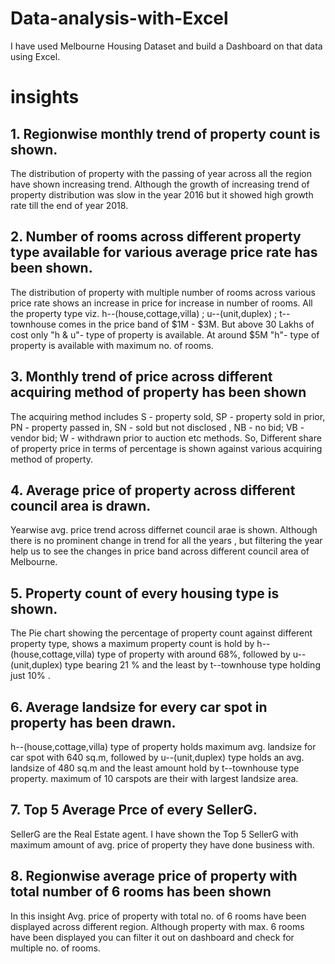 # Data-analysis-with-Excel
I have used Melbourne Housing Dataset and build a Dashboard on that data using Excel.


# insights

## 1. Regionwise monthly trend of property count is shown.

The distribution of property with the passing of year across all the region
have shown increasing trend. Although the growth of increasing trend of
property distribution was slow in the year 2016 but it showed high growth rate 
till the end of year 2018.

## 2. Number of rooms across different property type available for various average price rate has been shown.

The distribution of property with multiple number of rooms across various price 
rate shows an increase in price for increase in number of rooms. All the property type 
viz. h--(house,cottage,villa) ; u--(unit,duplex) ; t--townhouse comes in the price 
band of $1M - $3M. But above 30 Lakhs of cost only "h & u"- type of property is available.
At around $5M "h"- type of property is available with maximum no. of rooms.

## 3. Monthly trend of price across different acquiring method of property has been shown

The acquiring method includes S - property sold, SP - property sold in prior, PN - property passed in, 
SN - sold but not disclosed , NB - no bid; VB - vendor bid; W - withdrawn prior to auction etc methods.
So, Different share of property price in terms of percentage is shown against various acquiring 
method of property.

## 4. Average price of property across different council area is drawn.

Yearwise avg. price trend across differnet council arae is shown. Although there is no prominent
change in trend for all the years , but filtering the year help us to see the changes in price 
band across different council area of Melbourne.

## 5. Property count of every housing type is shown.

The Pie chart showing the percentage of property count against different property type, shows
a maximum property count is hold by h--(house,cottage,villa) type of property with around 68%, 
followed by u--(unit,duplex) type bearing 21 % and the least by t--townhouse type holding just 10% .

## 6. Average landsize for every car spot in property has been drawn.

h--(house,cottage,villa) type of property holds maximum avg. landsize for car spot with 640 sq.m,
followed by u--(unit,duplex) type holds an avg. landsize of 480 sq.m and the least amount hold by
t--townhouse type property.
maximum of 10 carspots are their with largest landsize area.

## 7. Top 5 Average Prce of every SellerG.

SellerG are the Real Estate agent. I have shown the Top 5 SellerG with maximum 
amount of avg. price of property they have done business with.

## 8. Regionwise average price of property with total number of 6 rooms has been shown

In this insight Avg. price of property with total no. of 6 rooms have been displayed across different region.
Although property with max. 6 rooms have been displayed you can filter it out on 
dashboard and check for multiple no. of rooms.
